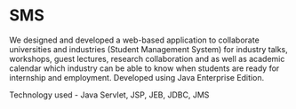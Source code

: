 # SMS

We designed and developed a web-based application to collaborate universities and industries (Student Management System) for industry talks, workshops, guest lectures, research collaboration and as well as academic calendar which industry can be able to know when students are ready for internship and employment. Developed using Java Enterprise Edition.

Technology used -  Java Servlet, JSP, JEB, JDBC, JMS
